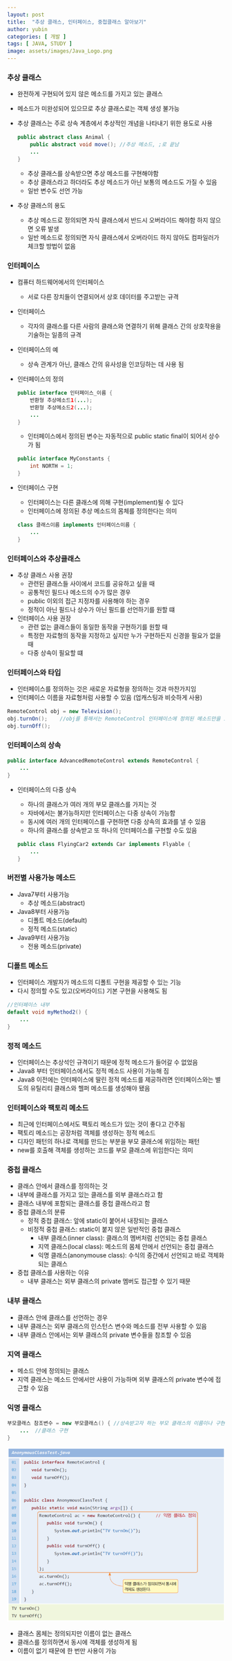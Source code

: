 ```yaml
---
layout: post
title:  "추상 클래스, 인터페이스, 중첩클래스 알아보기"
author: yubin
categories: [ 개발 ]
tags: [ JAVA, STUDY ]
image: assets/images/Java_Logo.png
---
```


### 추상 클래스

- 완전하게 구현되어 있지 않은 메소드를 가지고 있는 클래스
- 메소드가 미완성되어 있으므로 추상 클래스로는 객체 생성 불가능
- 추상 클래스는 주로 상속 계층에서 추상적인 개념을 나타내기 위한 용도로 사용
    
    ```java
    public abstract class Animal {
    	public abstract void move(); //추상 메소드, ;로 끝남
    	...
    }
    ```
    
    - 추상 클래스를 상속받으면 추상 메소드를 구현해야함
    - 추상 클래스라고 하더라도 추상 메소드가 아닌 보통의 메소드도 가질 수 있음
    - 일반 변수도 선언 가능
- 추상 클래스의 용도
    - 추상 메소드로 정의되면 자식 클래스에서 반드시 오버라이드 해야함
    하지 않으면 오류 발생
    - 일반 메소드로 정의되면 자식 클래스에서 오버라이드 하지 않아도 컴파일러가 체크할 방법이 없음

### 인터페이스

- 컴퓨터 하드웨어에서의 인터페이스
    - 서로 다른 장치들이 연결되어서 상호 데이터를 주고받는 규격
- 인터페이스
    - 각자의 클래스를 다른 사람의 클래스와 연결하기 위해 클래스 간의 상호작용을 기술하는 일종의 규격
- 인터페이스의 예
    - 상속 관계가 아닌, 클래스 간의 유사성을 인코딩하는 데 사용 됨
- 인터페이스의 정의
    
    ```java
    public interface 인터페이스_이름 {
    	반환형 추상메소드1(...);
    	반환형 추상메소드2(...);
    	...
    }
    ```
    
    - 인터페이스에서 정의된 변수는 자동적으로 public static final이 되어서 상수가 됨
    
    ```java
    public interface MyConstants {
    	int NORTH = 1;
    }
    ```
    
- 인터페이스 구현
    - 인터페이스는 다른 클래스에 의해 구현(implement)될 수 있다
    - 인터페이스에 정의된 추상 메소드의 몸체를 정의한다는 의미
    
    ```java
    class 클래스이름 implements 인터페이스이름 {
    	...
    }
    ```
    

### 인터페이스와 추상클래스

- 추상 클래스 사용 권장
    - 관련된 클래스들 사이에서 코드를 공유하고 싶을 때
    - 공통적인 필드나 메소드의 수가 많은 경우
    - public 이외의 접근 지정자를 사용해야 하는 경우
    - 정적이 아닌 필드나 상수가 아닌 필드를 선언하기를 원할 떄
- 인터페이스 사용 권장
    - 관련 없는 클래스들이 동일한 동작을 구현하기를 원할 때
    - 특정한 자료형의 동작을 지정하고 싶지만 누가 구현하든지 신경쓸 필요가 없을 때
    - 다중 상속이 필요할 떄

### 인터페이스와 타입

- 인터페이스를 정의하는 것은 새로운 자료형을 정의하는 것과 마찬가지임
- 인터페이스 이름을 자료형처럼 사용할 수 있음 (업캐스팅과 비슷하게 사용)

```java
RemoteControl obj = new Television();
obj.turnOn();    //obj를 통해서는 RemoteControl 인터페이스에 정의된 메소드만을 호출가능
obj.turnOff();
```

### 인터페이스의 상속

```java
public interface AdvancedRemoteControl extends RemoteControl {
	...
}
```

- 인터페이스의 다중 상속
    - 하나의 클래스가 여러 개의 부모 클래스를 가지는 것
    - 자바에서는 불가능하지만 인터페이스는 다중 상속이 가능함
    - 동시에 여러 개의 인터페이스를 구현하면 다중 상속의 효과를 낼 수 있음
    - 하나의 클래스를 상속받고 또 하나의 인터페이스를 구현할 수도 있음
    
    ```java
    public class FlyingCar2 extends Car implements Flyable {
    	...
    }
    ```
    

### 버전별 사용가능 메소드

- Java7부터 사용가능
    - 추상 메소드(abstract)
- Java8부터 사용가능
    - 디폴트 메소드(default)
    - 정적 메소드(static)
- Java9부터 사용가능
    - 전용 메소드(private)

### 디폴트 메소드

- 인터페이스 개발자가 메소드의 디폴트 구현을 제공할 수 있는 기능
- 다시 정의할 수도 있고(오버라이드) 기본 구현을 사용해도 됨

```java
//인터페이스 내부
default void myMethod2() {
	...
}
```

### 정적 메소드

- 인터페이스는 추상석인 규격이기 때문에 정적 메소드가 들어갈 수 없었음
- Java8 부터 인터페이스에서도 정적 메소드 사용이 가능해 짐
- Java8 이전에는 인터페이스에 딸린 정적 메소드를 제공하려면 인터페이스와는 별도의 유틸리티 클래스와 헬퍼 메소드를 생성해야 됐음

### 인터페이스와 팩토리 메소드

- 최근에 인터페이스에서도 팩토리 메소드가 있는 것이 좋다고 간주됨
- 팩토리 메소드는 공장처럼 객체를 생성하는 정적 메소드
- 디자인 패턴의 하나로 객체를 만드는 부분을 부모 클래스에 위임하는 패턴
- new를 호출해 객체를 생성하는 코드를 부모 클래스에 위임한다는 의미

### 중첩 클래스

- 클래스 안에서 클래스를 정의하는 것
- 내부에 클래스를 가지고 있는 클래스를 외부 클래스라고 함
- 클래스 내부에 포함되는 클래스를 중첩 클래스라고 함
- 중첩 클래스의 분류
    - 정적 중첩 클래스: 앞에 static이 붙어서 내장되는 클래스
    - 비정적 중첩 클래스: static이 붙지 않은 일반적인 중첩 클래스
        - 내부 클래스(inner class): 클래스의 멤버처럼 선언되는 중첩 클래스
        - 지역 클래스(local class): 메소드의 몸체 안에서 선언되는 중첩 클래스
        - 익명 클래스(anonymouse class): 수식의 중간에서 선언되고 바로 객체화 되는 클래스
- 중첩 클래스를 사용하는 이유
    - 내부 클래스는 외부 클래스의 private 멤버도 접근할 수 있기 때문

### 내부 클래스

- 클래스 안에 클래스를 선언하는 경우
- 내부 클래스는 외부 클래스의 인스턴스 변수와 메소드를 전부 사용할 수 있음
- 내부 클래스 안에서는 외부 클래스의 private 변수들을 참조할 수 있음

### 지역 클래스

- 메소드 안에 정의되는 클래스
- 지역 클래스는 메소드 안에서만 사용이 가능하며 외부 클래스의 private 변수에 접근할 수 있음

### 익명 클래스

```java
부모클래스 참조변수 = new 부모클래스() { //상속받고자 하는 부모 클래스의 이름이나 구현하고자 하는 인터페이스의 이름을 적어줌
	...  //클래스 구현
}
```

![Untitled](/assets/images/%EC%B6%94%EC%83%81%20%ED%81%B4%EB%9E%98%EC%8A%A4%2C%20%EC%9D%B8%ED%84%B0%ED%8E%98%EC%9D%B4%EC%8A%A4%2C%20%EC%A4%91%EC%B2%A9%ED%81%B4%EB%9E%98%EC%8A%A4/Untitled.png)

- 클래스 몸체는 정의되지만 이름이 없는 클래스
- 클래스를 정의하면서 동시에 객체를 생성하게 됨
- 이름이 없기 때문에 한 번만 사용이 가능